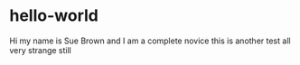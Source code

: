 # hello-world
Hi my name is Sue Brown and I am a complete novice 
this is another test 
all very strange still
